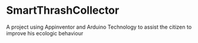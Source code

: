 # SmartThrashCollector
A project using Appinventor and Arduino Technology to assist the citizen to improve his ecologic behaviour
